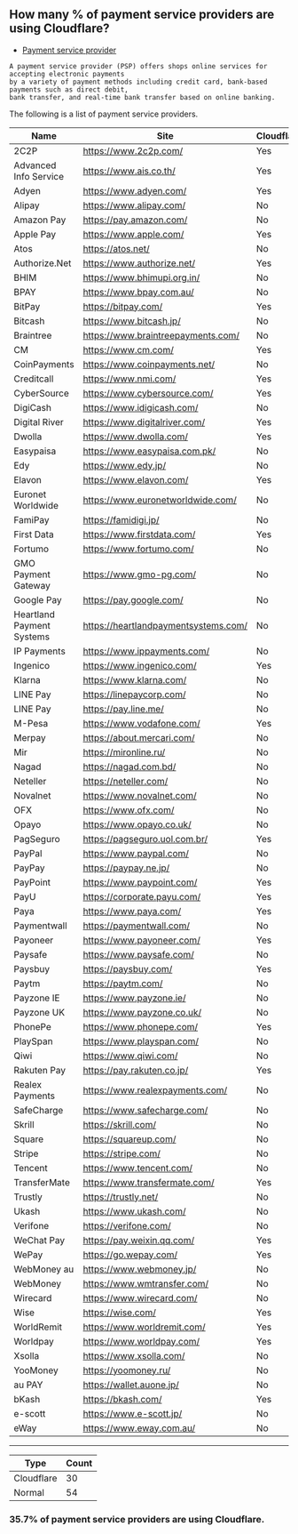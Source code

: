 ## How many % of payment service providers are using Cloudflare?


- [Payment service provider](https://en.wikipedia.org/wiki/Payment_service_provider)
```
A payment service provider (PSP) offers shops online services for accepting electronic payments 
by a variety of payment methods including credit card, bank-based payments such as direct debit, 
bank transfer, and real-time bank transfer based on online banking.
```


The following is a list of payment service providers.


| Name | Site | Cloudflared |
| --- | --- | --- |
| 2C2P | https://www.2c2p.com/ | Yes |
| Advanced Info Service | https://www.ais.co.th/ | Yes |
| Adyen | https://www.adyen.com/ | Yes |
| Alipay | https://www.alipay.com/ | No |
| Amazon Pay | https://pay.amazon.com/ | No |
| Apple Pay | https://www.apple.com/ | Yes |
| Atos | https://atos.net/ | No |
| Authorize.Net | https://www.authorize.net/ | Yes |
| BHIM | https://www.bhimupi.org.in/ | No |
| BPAY | https://www.bpay.com.au/ | No |
| BitPay | https://bitpay.com/ | Yes |
| Bitcash | https://www.bitcash.jp/ | No |
| Braintree | https://www.braintreepayments.com/ | No |
| CM | https://www.cm.com/ | Yes |
| CoinPayments | https://www.coinpayments.net/ | No |
| Creditcall | https://www.nmi.com/ | Yes |
| CyberSource | https://www.cybersource.com/ | Yes |
| DigiCash | https://www.idigicash.com/ | No |
| Digital River | https://www.digitalriver.com/ | Yes |
| Dwolla | https://www.dwolla.com/ | Yes |
| Easypaisa | https://www.easypaisa.com.pk/ | No |
| Edy | https://www.edy.jp/ | No |
| Elavon | https://www.elavon.com/ | Yes |
| Euronet Worldwide | https://www.euronetworldwide.com/ | No |
| FamiPay | https://famidigi.jp/ | No |
| First Data | https://www.firstdata.com/ | Yes |
| Fortumo | https://www.fortumo.com/ | No |
| GMO Payment Gateway | https://www.gmo-pg.com/ | No |
| Google Pay | https://pay.google.com/ | No |
| Heartland Payment Systems | https://heartlandpaymentsystems.com/ | No |
| IP Payments | https://www.ippayments.com/ | No |
| Ingenico | https://www.ingenico.com/ | Yes |
| Klarna | https://www.klarna.com/ | No |
| LINE Pay | https://linepaycorp.com/ | No |
| LINE Pay | https://pay.line.me/ | No |
| M-Pesa | https://www.vodafone.com/ | Yes |
| Merpay | https://about.mercari.com/ | No |
| Mir | https://mironline.ru/ | No |
| Nagad | https://nagad.com.bd/ | No |
| Neteller | https://neteller.com/ | No |
| Novalnet | https://www.novalnet.com/ | No |
| OFX | https://www.ofx.com/ | No |
| Opayo | https://www.opayo.co.uk/ | No |
| PagSeguro | https://pagseguro.uol.com.br/ | Yes |
| PayPal | https://www.paypal.com/ | No |
| PayPay | https://paypay.ne.jp/ | No |
| PayPoint | https://www.paypoint.com/ | Yes |
| PayU | https://corporate.payu.com/ | Yes |
| Paya | https://www.paya.com/ | Yes |
| Paymentwall | https://paymentwall.com/ | No |
| Payoneer | https://www.payoneer.com/ | Yes |
| Paysafe | https://www.paysafe.com/ | No |
| Paysbuy | https://paysbuy.com/ | Yes |
| Paytm | https://paytm.com/ | No |
| Payzone IE | https://www.payzone.ie/ | No |
| Payzone UK | https://www.payzone.co.uk/ | No |
| PhonePe | https://www.phonepe.com/ | Yes |
| PlaySpan | https://www.playspan.com/ | No |
| Qiwi | https://www.qiwi.com/ | No |
| Rakuten Pay | https://pay.rakuten.co.jp/ | Yes |
| Realex Payments | https://www.realexpayments.com/ | No |
| SafeCharge | https://www.safecharge.com/ | No |
| Skrill | https://skrill.com/ | No |
| Square | https://squareup.com/ | No |
| Stripe | https://stripe.com/ | No |
| Tencent | https://www.tencent.com/ | No |
| TransferMate | https://www.transfermate.com/ | Yes |
| Trustly | https://trustly.net/ | No |
| Ukash | https://www.ukash.com/ | No |
| Verifone | https://verifone.com/ | No |
| WeChat Pay | https://pay.weixin.qq.com/ | Yes |
| WePay | https://go.wepay.com/ | Yes |
| WebMoney au | https://www.webmoney.jp/ | No |
| WebMoney | https://www.wmtransfer.com/ | No |
| Wirecard | https://www.wirecard.com/ | No |
| Wise | https://wise.com/ | Yes |
| WorldRemit | https://www.worldremit.com/ | Yes |
| Worldpay | https://www.worldpay.com/ | Yes |
| Xsolla | https://www.xsolla.com/ | No |
| YooMoney | https://yoomoney.ru/ | No |
| au PAY | https://wallet.auone.jp/ | No |
| bKash | https://bkash.com/ | Yes |
| e-scott | https://www.e-scott.jp/ | No |
| eWay | https://www.eway.com.au/ | No |


-----

| Type | Count |
| --- | --- | 
| Cloudflare | 30 |
| Normal | 54 |


### 35.7% of payment service providers are using Cloudflare.
